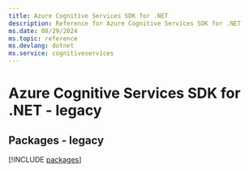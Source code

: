 ```yaml
---
title: Azure Cognitive Services SDK for .NET
description: Reference for Azure Cognitive Services SDK for .NET
ms.date: 08/29/2024
ms.topic: reference
ms.devlang: dotnet
ms.service: cognitiveservices
---
```

# Azure Cognitive Services SDK for .NET - legacy
## Packages - legacy
[!INCLUDE [packages](cognitive-services-index.md)]